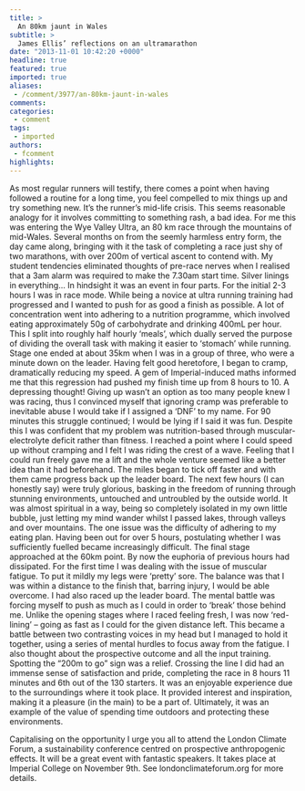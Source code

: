 ```yaml
---
title: >
  An 80km jaunt in Wales
subtitle: >
  James Ellis’ reflections on an ultramarathon
date: "2013-11-01 10:42:20 +0000"
headline: true
featured: true
imported: true
aliases:
 - /comment/3977/an-80km-jaunt-in-wales
comments:
categories:
 - comment
tags:
 - imported
authors:
 - fcomment
highlights:
---
```


As most regular runners will testify, there comes a point when having followed a routine for a long time, you feel compelled to mix things up and try something new. It’s the runner’s mid-life crisis. This seems reasonable analogy for it involves committing to something rash, a bad idea. For me this was entering the Wye Valley Ultra, an 80 km race through the mountains of mid-Wales. Several months on from the seemly harmless entry form, the day came along, bringing with it the task of completing a race just shy of two marathons, with over 200m of vertical ascent to contend with. My student tendencies eliminated thoughts of pre-race nerves when I realised that a 3am alarm was required to make the 7.30am start time. Silver linings in everything...
 In hindsight it was an event in four parts. For the initial 2-3 hours I was in race mode. While being a novice at ultra running training had progressed and I wanted to push for as good a finish as possible. A lot of concentration went into adhering to a nutrition programme, which involved eating approximately 50g of carbohydrate and drinking 400mL per hour. This I split into roughly half hourly ‘meals’, which dually served the purpose of dividing the overall task with making it easier to ‘stomach’ while running.
 Stage one ended at about 35km when I was in a group of three, who were a minute down on the leader. Having felt good heretofore, I began to cramp, dramatically reducing my speed. A gem of Imperial-induced maths informed me that this regression had pushed my finish time up from 8 hours to 10. A depressing thought! Giving up wasn’t an option as too many people knew I was racing, thus I convinced myself that ignoring cramp was preferable to inevitable abuse I would take if I assigned a ‘DNF’ to my name. For 90 minutes this struggle continued; I would be lying if I said it was fun. Despite this I was confident that my problem was nutrition-based through muscular-electrolyte deficit rather than fitness.
 I reached a point where I could speed up without cramping and I felt I was riding the crest of a wave. Feeling that I could run freely gave me a lift and the whole venture seemed like a better idea than it had beforehand. The miles began to tick off faster and with them came progress back up the leader board. The next few hours (I can honestly say) were truly glorious, basking in the freedom of running through stunning environments, untouched and untroubled by the outside world. It was almost spiritual in a way, being so completely isolated in my own little bubble, just letting my mind wander whilst I passed lakes, through valleys and over mountains. The one issue was the difficulty of adhering to my eating plan. Having been out for over 5 hours, postulating whether I was sufficiently fuelled became increasingly difficult.
 The final stage approached at the 60km point. By now the euphoria of previous hours had dissipated. For the first time I was dealing with the issue of muscular fatigue. To put it mildly my legs were ‘pretty’ sore. The balance was that I was within a distance to the finish that, barring injury, I would be able overcome. I had also raced up the leader board. The mental battle was forcing myself to push as much as I could in order to ‘break’ those behind me.
 Unlike the opening stages where I raced feeling fresh, I was now ‘red-lining’ – going as fast as I could for the given distance left. This became a battle between two contrasting voices in my head but I managed to hold it together, using a series of mental hurdles to focus away from the fatigue. I also thought about the prospective outcome and all the input training. Spotting the “200m to go” sign was a relief. Crossing the line I did had an immense sense of satisfaction and pride, completing the race in 8 hours 11 minutes and 6th out of the 130 starters. It was an enjoyable experience due to the surroundings where it took place. It provided interest and inspiration, making it a pleasure (in the main) to be a part of. Ultimately, it was an example of the value of spending time outdoors and protecting these environments.

Capitalising on the opportunity I urge you all to attend the London Climate Forum, a sustainability conference centred on prospective anthropogenic effects. It will be a great event with fantastic speakers. It takes place at Imperial College on November 9th. See londonclimateforum.org for more details.
